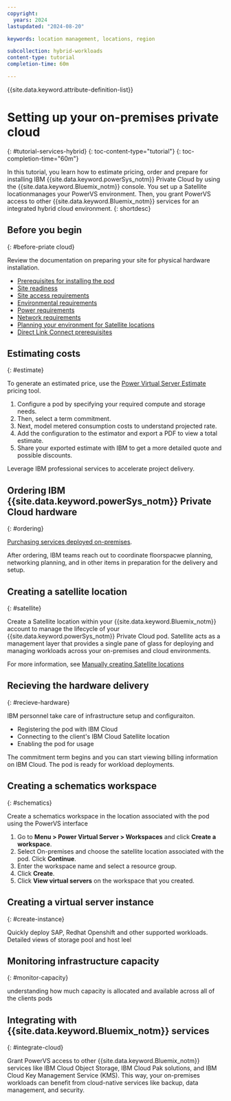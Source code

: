 ```yaml
---
copyright:
  years: 2024
lastupdated: "2024-08-20"

keywords: location management, locations, region

subcollection: hybrid-workloads
content-type: tutorial
completion-time: 60m

---
```


{{site.data.keyword.attribute-definition-list}}

# Setting up your on-premises private cloud
{: #tutorial-services-hybrid}
{: toc-content-type="tutorial"}
{: toc-completion-time="60m"}

In this tutorial, you learn how to estimate pricing, order and prepare for installing IBM {{site.data.keyword.powerSys_notm}} Private Cloud by using the {{site.data.keyword.Bluemix_notm}} console. You set up a Satellite locationmanages your PowerVS environment. Then, you grant PowerVS access to other {{site.data.keyword.Bluemix_notm}} services for an integrated hybrid cloud environment.
{: shortdesc}

## Before you begin
{: #before-priate cloud}

Review the documentation on preparing your site for physical hardware installation.
- [Prerequisites for installing the pod](/docs/power-iaas?topic=power-iaas-pre_installation_checklist)
- [Site readiness](/power-iaas?topic=power-iaas-site-readiness)
- [Site access requirements](/docs/power-iaas?topic=power-iaas-site-access-requirements)
- [Environmental requirements](/power-iaas?topic=power-iaas-environmental-requirements)
- [Power requirements](/docs/power-iaas?topic=power-iaas-power-requirements)
- [Network requirements](/docs/power-iaas?topic=power-iaas-network-requirements)
- [Planning your environment for Satellite locations](/docs/satellite?topic=satellite-infrastructure-plan)
- [Direct Link Connect prerequisites](/docs/direct-link?topic=direct-link-ibm-cloud-dl-connect-prerequisites)


## Estimating costs
{: #estimate}

To generate an estimated price, use the [Power Virtual Server Estimate](/power/estimate) pricing tool.

1. Configure a pod by specifying your required compute and storage needs.
1. Then, select a term commitment.
1. Next, model metered consumption costs to understand projected rate.
1. Add the configuration to the estimator and export a PDF to view a total estimate.
1. Share your exported estimate with IBM to get a more detailed quote and possible discounts.

Leverage IBM professional services to accelerate project delivery.

## Ordering IBM {{site.data.keyword.powerSys_notm}} Private Cloud hardware
{: #ordering}

[Purchasing services deployed on-premises](/docs/billing-usage?topic=billing-usage-service-comit).

After ordering, IBM teams reach out to coordinate floorspacwe planning, networking planning, and in other items in preparation for the delivery and setup.

## Creating a satellite location
{: #satellite}

Create a Satellite location within your {{site.data.keyword.Bluemix_notm}} account to manage the lifecycle of your {{site.data.keyword.powerSys_notm}} Private Cloud pod. Satellite acts as a management layer that provides a single pane of glass for deploying and managing workloads across your on-premises and cloud environments.

For more information, see [Manually creating Satellite locations](/docs/satellite?topic=satellite-loc-manual-create)



## Recieving the hardware delivery
{: #recieve-hardware}

IBM personnel take care of infrastructure setup and configuraiton.

- Registering the pod with IBM Cloud
-  Connecting to the client's IBM Cloud Satellite location
- Enabling the pod for usage

The commitment term begins and you can start viewing billing information on IBM Cloud. The pod is ready for workload deployments.

## Creating a schematics workspace
{: #schematics}

Create a schematics workspace in the location associated with the pod using the PowerVS interface

1. Go to **Menu > Power Virtual Server > Workspaces** and click **Create a workspace**.
1. Select On-premises and choose the satellite location associated with the pod. Click **Continue**.
1. Enter the workspace name and select a resource group.
1. Click **Create**.
1. Click **View virtual servers** on the workspace that you created.

## Creating a virtual server instance
{: #create-instance}

Quickly deploy SAP, Redhat Openshift and other supported workloads. Detailed views of storage pool and host leel

## Monitoring infrastructure capacity
{: #monitor-capacity}

understanding how much capacity is allocated and available across all of the clients pods

## Integrating with {{site.data.keyword.Bluemix_notm}} services
{: #integrate-cloud}

Grant PowerVS access to other {{site.data.keyword.Bluemix_notm}} services like IBM Cloud Object Storage, IBM Cloud Pak solutions, and IBM Cloud Key Management Service (KMS). This way, your on-premises workloads can benefit from cloud-native services like backup, data management, and security.
